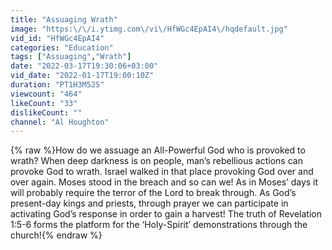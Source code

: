 ```yaml
---
title: "Assuaging Wrath"
image: "https:\/\/i.ytimg.com\/vi\/HfWGc4EpAI4\/hqdefault.jpg"
vid_id: "HfWGc4EpAI4"
categories: "Education"
tags: ["Assuaging","Wrath"]
date: "2022-03-17T19:30:06+03:00"
vid_date: "2022-01-17T19:00:10Z"
duration: "PT1H3M52S"
viewcount: "464"
likeCount: "33"
dislikeCount: ""
channel: "Al Houghton"
---
```

{% raw %}How do we assuage an All-Powerful God who is provoked to wrath? When deep darkness is on people, man’s rebellious actions can provoke God to wrath.  Israel walked in that place provoking God over and over again.  Moses stood in the breach and so can we!  As in Moses’ days it will probably require the terror of the Lord to break through. As God’s present-day kings and priests, through prayer we can participate in activating God’s response in order to gain a harvest!  The truth of Revelation 1:5-6 forms the platform for the ‘Holy-Spirit’ demonstrations through the church!{% endraw %}
